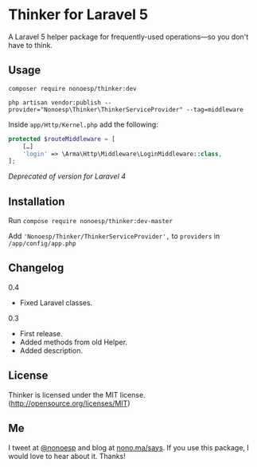 # Thinker for Laravel 5

A Laravel 5 helper package for frequently-used operations—so you don't have to think.

## Usage

	composer require nonoesp/thinker:dev

	php artisan vendor:publish --provider="Nonoesp\Thinker\ThinkerServiceProvider" --tag=middleware

Inside `app/Http/Kernel.php` add the following:

```php
protected $routeMiddleware = [
    […]
    'login' => \Arma\Http\Middleware\LoginMiddleware::class,
];
```

*Deprecated of version for Laravel 4*

## Installation

Run `compose require nonoesp/thinker:dev-master`

Add `'Nonoesp/Thinker/ThinkerServiceProvider',` to `providers` in `/app/config/app.php`

## Changelog

0.4

* Fixed Laravel classes.

0.3

* First release.
* Added methods from old Helper.
* Added description.

## License

Thinker is licensed under the MIT license. (http://opensource.org/licenses/MIT)

## Me

I tweet at [@nonoesp](http://www.twitter.com/nonoesp) and blog at [nono.ma/says](http://nono.ma/says). If you use this package, I would love to hear about it. Thanks!